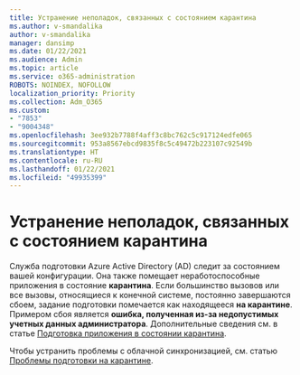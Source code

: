```yaml
---
title: Устранение неполадок, связанных с состоянием карантина
ms.author: v-smandalika
author: v-smandalika
manager: dansimp
ms.date: 01/22/2021
ms.audience: Admin
ms.topic: article
ms.service: o365-administration
ROBOTS: NOINDEX, NOFOLLOW
localization_priority: Priority
ms.collection: Adm_O365
ms.custom:
- "7853"
- "9004348"
ms.openlocfilehash: 3ee932b7788f4aff3c8bc762c5c917124edfe065
ms.sourcegitcommit: 953a8567ebcd9835f8c5c49472b223107c92549b
ms.translationtype: HT
ms.contentlocale: ru-RU
ms.lasthandoff: 01/22/2021
ms.locfileid: "49935399"
---
```

# <a name="troubleshoot-quarantine-state"></a>Устранение неполадок, связанных с состоянием карантина

Служба подготовки Azure Active Directory (AD) следит за состоянием вашей конфигурации. Она также помещает неработоспособные приложения в состояние **карантина**. Если большинство вызовов или все вызовы, относящиеся к конечной системе, постоянно завершаются сбоем, задание подготовки помечается как находящееся **на карантине**. Примером сбоя является **ошибка, полученная из-за недопустимых учетных данных администратора**. Дополнительные сведения см. в статье [Подготовка приложения в состоянии карантина](https://docs.microsoft.com/azure/active-directory/app-provisioning/application-provisioning-quarantine-status).

Чтобы устранить проблемы с облачной синхронизацией, см. статью [Проблемы подготовки на карантине](https://docs.microsoft.com/azure/active-directory/cloud-sync/how-to-troubleshoot#provisioning-quarantined-problems). 

